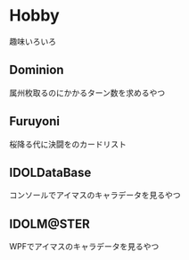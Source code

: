 # Hobby
趣味いろいろ

## Dominion
属州枚取るのにかかるターン数を求めるやつ

## Furuyoni
桜降る代に決闘をのカードリスト

## IDOLDataBase
コンソールでアイマスのキャラデータを見るやつ

## IDOLM@STER
WPFでアイマスのキャラデータを見るやつ
